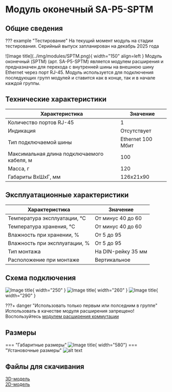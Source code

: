 # Модуль оконечный SA-P5-SPТM

## Общие сведения

??? example "Тестирование"
    На текущий момент модуль на стадии тестирования. Серийный выпуск запланирован на декабрь 2025 года 

<div class="grid cards" markdown>
![Image title](../img/modules/SPTM.png){ width="150" align=left  }
Модуль оконечный (SPTM) (арт. SA-P5-SPTM) является модулем расширения и предназначен для перехода с внутренней шины на внешнюю шину Ethernet через порт RJ-45.
Модуль используется для подключения последующих групп модулей и ставится как в конце, так и в начале каждой группы.
</div>

## Технические характеристики 
| Характеристика                             | Значение          |
|--------------------------------------------|-------------------|
| Количество портов RJ-45                    | 1                 |
| Индикация                                  | Отсутствует       |
| Тип подключаемой шины                      | Ethernet 100 Мбит |
| Максимальная длина подключаемого кабеля, м | 100               |
| Масса, г                                   | 120               |
| Габариты ВхШхГ, мм                         | 126х21х90         |

## Эксплуатационные характеристики
| Характеристика                   | Значение           |
| -------------------------------- | -                  |
| Температура эксплуатации, °С     | От минус 40 до 60  |
| Температура хранения, °С         | От минус 40 до 60  |
| Влажность при хранении, %	       | От 5 до 95         |
| Влажность при эксплуатации, %    | От 5 до 95         |
| Тип монтажа                      | На DIN-рейку 35 мм |
| Расположение при монтаже         | Вертикальное       |

## Схема подключения
![Image title](../img/connection/SPTM_1.png){ width="250"  }
![Image title](../img/connection/SPTM_2.png){ width="260" }
![Image title](../img/connection/SPTM_3.png){ width="290"  }

???+ danger "Использовать только первым или полседним в группе"
    Использовать в качестве модуля расширения запрещено! Воспользуйтесь [модулем расширения коммутации](SPSE.md)




## Размеры
=== "Габаритные размеры" 
    ![Image title](../img/dimensions/overall_dimensions_extensions.png){ width="580"}
=== "Установочные размеры"
    ![alt text](../img/dimensions/installation_dimensions.png) 

<model-viewer src="https://manual.saplc.ru//img/3d/SPTM.glb"
alt="3D Model"
auto-rotate
camera-controls
poster="https://manual.saplc.ru//img/3d/posterSPTM.webp"
camera-orbit="160deg 75deg 348m"
field-of-view="30deg"
exposure="0.5"
style="width: 100%; height: 500px;">
</model-viewer>

## Файлы для скачивания   
<a href="/downloads/Module RJ45.STEP" download>3D-модель</a>   
<a href="/downloads/Module RJ45.dwg" download>2D-модель</a>    